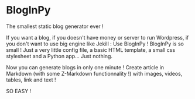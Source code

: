 # BlogInPy
The smallest static blog generator ever !

If you want a blog, if you doesn't have money or server to run Wordpress, if you don't want to use big engine like Jekill : Use BlogInPy !
BlogInPy is so small ! Just a very little config file, a basic HTML template, a small css stylesheet and a Python app... Just nothing.

Now you can generate blogs in only one minute ! Create article in Markdown (with some Z-Markdown functionnality !) with images, videos,
tables, link and text !

SO EASY !
